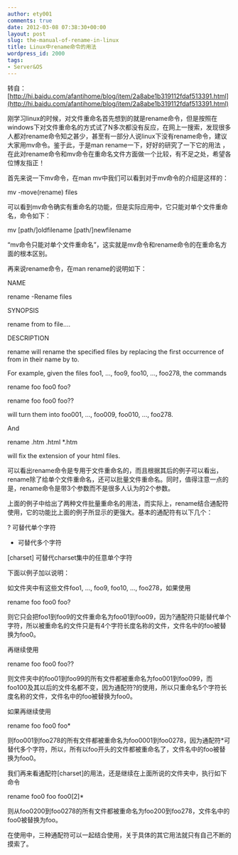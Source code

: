 ```yaml
---
author: ety001
comments: true
date: 2012-03-08 07:38:30+00:00
layout: post
slug: the-manual-of-rename-in-linux
title: Linux中rename命令的用法
wordpress_id: 2000
tags:
- Server&OS
---
```


转自：[http://hi.baidu.com/afantihome/blog/item/2a8abe1b319112fdaf513391.html](http://hi.baidu.com/afantihome/blog/item/2a8abe1b319112fdaf513391.html)

刚学习linux的时候，对文件重命名首先想到的就是rename命令，但是按照在windows下对文件重命名的方式试了N多次都没有反应，在网上一搜索，发现很多人都对rename命令知之甚少，甚至有一部分人说linux下没有rename命令，建议大家用mv命令。鉴于此，于是man rename一下，好好的研究了一下它的用法 ，在此对rename命令和mv命令在重命名文件方面做一个比较，有不足之处，希望各位博友指正！

首先来说一下mv命令，在man mv中我们可以看到对于mv命令的介绍是这样的：

mv -move(rename) files

可以看到mv命令确实有重命名的功能，但是实际应用中，它只能对单个文件重命名，命令如下：

mv [path/]oldfilename [path/]newfilename

“mv命令只能对单个文件重命名”，这实就是mv命令和rename命令的在重命名方面的根本区别。

再来说rename命令，在man rename的说明如下：

NAME

rename -Rename files

SYNOPSIS

rename from to file....

DESCRIPTION

rename will rename the specified files by replacing the first occurrence of from in their name by to.

For example, given the files foo1, ..., foo9, foo10, ..., foo278, the commands

rename foo foo0 foo?

rename foo foo0 foo??

will turn them into foo001, ..., foo009, foo010, ..., foo278.

And

rename .htm .html *.htm

will fix the extension of your html files.

可以看出rename命令是专用于文件重命名的，而且根据其后的例子可以看出，rename除了给单个文件重命名，还可以批量文件重命名。同时，值得注意一点的是，rename命令是带3个参数而不是很多人认为的2个参数。

上面的例子中给出了两种文件批量重命名的用法，而实际上，rename结合通配符使用，它的功能比上面的例子所显示的更强大。基本的通配符有以下几个：

? 可替代单个字符

* 可替代多个字符

[charset] 可替代charset集中的任意单个字符

下面以例子加以说明：

如文件夹中有这些文件foo1, ..., foo9, foo10, ..., foo278，如果使用

rename foo foo0 foo?

则它只会把foo1到foo9的文件重命名为foo01到foo09，因为?通配符只能替代单个字符，所以被重命名的文件只是有4个字符长度名称的文件，文件名中的foo被替换为foo0。

再继续使用

rename foo foo0 foo??

则文件夹中的foo01到foo99的所有文件都被重命名为foo001到foo099，而foo100及其以后的文件名都不变，因为通配符?的使用，所以只重命名5个字符长度名称的文件，文件名中的foo被替换为foo0。

如果再继续使用

rename foo foo0 foo*

则foo001到foo278的所有文件都被重命名为foo0001到foo0278，因为通配符*可替代多个字符，所以，所有以foo开头的文件都被重命名了，文件名中的foo被替换为foo0。

我们再来看通配符[charset]的用法，还是继续在上面所说的文件夹中，执行如下命令

rename foo0 foo foo0[2]*

则从foo0200到foo0278的所有文件都被重命名为foo200到foo278，文件名中的foo0被替换为foo。

在使用中，三种通配符可以一起结合使用，关于具体的其它用法就只有自己不断的摸索了。

